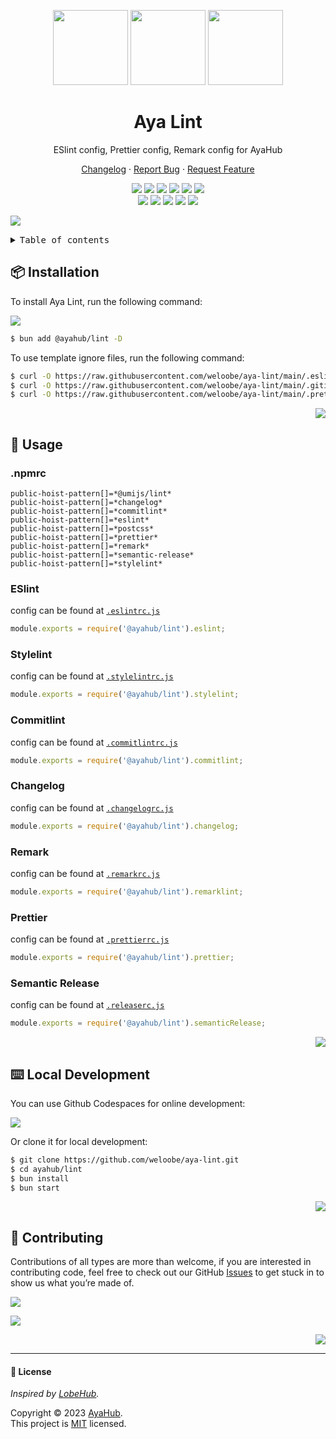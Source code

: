 <a name="readme-top"></a>

<div align="center">

<img height="120" src="https://registry.npmmirror.com/@ayahub/assets-logo/1.0.0/files/assets/logo-3d.webp">
<img height="120" src="https://gw.alipayobjects.com/zos/kitchen/qJ3l3EPsdW/split.svg">
<img height="120" src="https://registry.npmmirror.com/@ayahub/assets-emoji/1.3.0/files/assets/triangular-ruler.webp">

<h1>Aya Lint</h1>

ESlint config, Prettier config, Remark config for AyaHub

[Changelog](./CHANGELOG.md) · [Report Bug][issues-link] · [Request Feature][issues-link]

<!-- SHIELD GROUP -->

[![][npm-release-shield]][npm-release-link]
[![][discord-shield]][discord-link]
[![][npm-downloads-shield]][npm-downloads-link]
[![][github-releasedate-shield]][github-releasedate-link]
[![][github-action-test-shield]][github-action-test-link]
[![][github-action-release-shield]][github-action-release-link]<br/>
[![][github-contributors-shield]][github-contributors-link]
[![][github-forks-shield]][github-forks-link]
[![][github-stars-shield]][github-stars-link]
[![][github-issues-shield]][github-issues-link]
[![][github-license-shield]][github-license-link]

</div>

![](https://raw.githubusercontent.com/andreasbm/readme/master/assets/lines/rainbow.png)

<details>
<summary><kbd>Table of contents</kbd></summary>

#### TOC

- [📦 Installation](#-installation)
- [🤯 Usage](#-usage)
  - [.npmrc](#npmrc)
  - [ESlint](#eslint)
  - [Stylelint](#stylelint)
  - [Commitlint](#commitlint)
  - [Changelog](#changelog)
  - [Remark](#remark)
  - [Prettier](#prettier)
  - [Semantic Release](#semantic-release)
- [⌨️ Local Development](#️-local-development)
- [🤝 Contributing](#-contributing)

####

</details>

## 📦 Installation

To install Aya Lint, run the following command:

[![][bun-shield]][bun-link]

```bash
$ bun add @ayahub/lint -D
```

To use template ignore files, run the following command:

```bash
$ curl -O https://raw.githubusercontent.com/weloobe/aya-lint/main/.eslintignore
$ curl -O https://raw.githubusercontent.com/weloobe/aya-lint/main/.gitignore
$ curl -O https://raw.githubusercontent.com/weloobe/aya-lint/main/.prettierignore
```

<div align="right">

[![][back-to-top]](#readme-top)

</div>

## 🤯 Usage

### .npmrc

```text
public-hoist-pattern[]=*@umijs/lint*
public-hoist-pattern[]=*changelog*
public-hoist-pattern[]=*commitlint*
public-hoist-pattern[]=*eslint*
public-hoist-pattern[]=*postcss*
public-hoist-pattern[]=*prettier*
public-hoist-pattern[]=*remark*
public-hoist-pattern[]=*semantic-release*
public-hoist-pattern[]=*stylelint*
```

### ESlint

config can be found at [`.eslintrc.js`](/src/eslint/index.ts)

```js
module.exports = require('@ayahub/lint').eslint;
```

### Stylelint

config can be found at [`.stylelintrc.js`](/src/stylelint/index.ts)

```js
module.exports = require('@ayahub/lint').stylelint;
```

### Commitlint

config can be found at [`.commitlintrc.js`](/src/commitlint/index.ts)

```js
module.exports = require('@ayahub/lint').commitlint;
```

### Changelog

config can be found at [`.changelogrc.js`](/src/changelog/index.ts)

```js
module.exports = require('@ayahub/lint').changelog;
```

### Remark

config can be found at [`.remarkrc.js`](/src/remarklint/index.ts)

```js
module.exports = require('@ayahub/lint').remarklint;
```

### Prettier

config can be found at [`.prettierrc.js`](/src/prettier/index.ts)

```js
module.exports = require('@ayahub/lint').prettier;
```

### Semantic Release

config can be found at [`.releaserc.js`](/src/semantic-release/index.ts)

```js
module.exports = require('@ayahub/lint').semanticRelease;
```

<div align="right">

[![][back-to-top]](#readme-top)

</div>

## ⌨️ Local Development

You can use Github Codespaces for online development:

[![][codespaces-shield]][codespaces-link]

Or clone it for local development:

```bash
$ git clone https://github.com/weloobe/aya-lint.git
$ cd ayahub/lint
$ bun install
$ bun start
```

<div align="right">

[![][back-to-top]](#readme-top)

</div>

## 🤝 Contributing

Contributions of all types are more than welcome, if you are interested in contributing code, feel free to check out our GitHub [Issues][github-issues-link] to get stuck in to show us what you’re made of.

[![][pr-welcome-shield]][pr-welcome-link]

[![][contributors-contrib]][contributors-url]

<div align="right">

[![][back-to-top]](#readme-top)

</div>

---

#### 📝 License

_Inspired by [LobeHub][profile-link-lobe]._ <br />

Copyright © 2023 [AyaHub][profile-link]. <br />
This project is [MIT](./LICENSE) licensed.

<!-- LINK GROUP -->

[back-to-top]: https://img.shields.io/badge/-BACK_TO_TOP-151515?style=flat-square
[bun-link]: https://bun.sh
[bun-shield]: https://img.shields.io/badge/-speedup%20with%20bun-black?logo=bun&style=for-the-badge
[codespaces-link]: https://codespaces.new/weloobe/aya-lint
[codespaces-shield]: https://github.com/codespaces/badge.svg
[contributors-contrib]: https://contrib.rocks/image?repo=ayahub/aya-lint
[contributors-url]: https://github.com/weloobe/aya-lint/graphs/contributors
[discord-link]: https://discord.gg/DQ5VwFpR4p
[discord-shield]: https://img.shields.io/discord/1127171173982154893?color=5865F2&label=discord&labelColor=black&logo=discord&logoColor=white&style=flat-square
[github-action-release-link]: https://github.com/weloobe/aya-lint/actions/workflows/release.yml
[github-action-release-shield]: https://img.shields.io/github/actions/workflow/status/weloobe/aya-lint/release.yml?label=release&labelColor=black&logo=githubactions&logoColor=white&style=flat-square
[github-action-test-link]: https://github.com/weloobe/aya-lint/actions/workflows/test.yml
[github-action-test-shield]: https://img.shields.io/github/actions/workflow/status/weloobe/aya-lint/test.yml?label=test&labelColor=black&logo=githubactions&logoColor=white&style=flat-square
[github-contributors-link]: https://github.com/weloobe/aya-lint/graphs/contributors
[github-contributors-shield]: https://img.shields.io/github/contributors/weloobe/aya-lint?color=c4f042&labelColor=black&style=flat-square
[github-forks-link]: https://github.com/weloobe/aya-lint/network/members
[github-forks-shield]: https://img.shields.io/github/forks/weloobe/aya-lint?color=8ae8ff&labelColor=black&style=flat-square
[github-issues-link]: https://github.com/weloobe/aya-lint/issues
[github-issues-shield]: https://img.shields.io/github/issues/weloobe/aya-lint?color=ff80eb&labelColor=black&style=flat-square
[github-license-link]: https://github.com/weloobe/aya-lint/blob/main/LICENSE
[github-license-shield]: https://img.shields.io/github/license/weloobe/aya-lint?color=white&labelColor=black&style=flat-square
[github-releasedate-link]: https://github.com/weloobe/aya-lint/releases
[github-releasedate-shield]: https://img.shields.io/github/release-date/weloobe/aya-lint?labelColor=black&style=flat-square
[github-stars-link]: https://github.com/weloobe/aya-lint/network/stargazers
[github-stars-shield]: https://img.shields.io/github/stars/weloobe/aya-lint?color=ffcb47&labelColor=black&style=flat-square
[issues-link]: https://github.com/weloobe/aya-lint/issues/new/choose
[npm-downloads-link]: https://www.npmjs.com/package/@ayahub/lint
[npm-downloads-shield]: https://img.shields.io/npm/dt/@ayahub/lint?labelColor=black&style=flat-square
[npm-release-link]: https://www.npmjs.com/package/@ayahub/lint
[npm-release-shield]: https://img.shields.io/npm/v/@ayahub/lint?color=369eff&labelColor=black&logo=npm&logoColor=white&style=flat-square
[pr-welcome-link]: https://github.com/weloobe/aya-lint/pulls
[pr-welcome-shield]: https://img.shields.io/badge/🤯_pr_welcome-%E2%86%92-ffcb47?labelColor=black&style=for-the-badge
[profile-link]: https://github.com/weloobe
[profile-link-lobe]: https://github.com/lobehub
